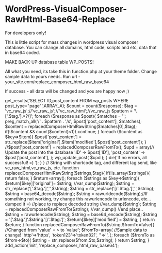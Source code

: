 # WordPress-VisualComposer-RawHtml-Base64-Replace

For developers only!

This is little script for mass changes in wordpress visual composer database. 
You can change all domains, html code, scripts and etc, data that in base64 coded.

MAKE BACK-UP database table WP_POSTS!

All what you need, its take this in function.php at your theme folder.
Change sample data to yours needs.
Run url - your_site.com/replace_composer_html_raw_base64

If success - all data will be changed and you are happy now ;)


<?php
function replace_composer_html_raw_base64(){

    if($_SERVER['REQUEST_URI'] == '/replace_composer_html_raw_base64'){
        global $wpdb;
        ini_set('error_reporting', E_ALL);
        ini_set('display_errors', 1);
        ini_set('display_startup_errors', 1);

        $response = $wpdb->get_results('SELECT ID,post_content FROM wp_posts WHERE post_type="page"',ARRAY_A);
        $count = count($response);
        $tag = 'vc_raw_js';//'vc_raw_js';//'vc_raw_html';//vc_raw_js
        $pattern = '\['.$tag.'].*?\]';
        foreach ($response as $post){

            $matches = '';
            preg_match_all('/' . $pattern . '/s', $post['post_content'], $matches);
            $content = replacedComposerHtmlRawString($matches[0],$tag);

            if(!$content && count($content)<1){
                continue;
            }

            foreach ($content as $key=>$item){
                $post['post_content'] = str_replace($item['original'],$item['modified'],$post['post_content']);
            }

            //$post['post_content'] = replacedComposerRawFromTo();

            $upd = array(// Update the post into the database
                'ID'           => $post['ID'],
                'post_content' => $post['post_content'],
            );
            wp_update_post( $upd );
        }

        die('If no errors, all successful! =)  ');
    }
}
// String with shortcode tag, and different tag send, like vc_raw_html,vc_raw_js, etc.
function replacedComposerHtmlRawString($strings,$tag){
    if(!is_array($strings)){
        return false;
    }
    $return=array();
    foreach ($strings as $key=>$string){
        $return[$key]['original']= $string;
        //var_dump($string);
        $string = str_replace('['.$tag.']','',$string);
        $string = str_replace('[/'.$tag.']','',$string);
        $string = base64_decode($string);
        $string = rawurldecode($string);//If something not working, try change this rawurlencode to urlencode, etc... dumped it =)
        //place to replace decoded string
        //var_dump($string);
        $string = replacedComposerRawFromTo($string);
        //var_dump()
        //end place..
        $string = rawurlencode($string);
        $string = base64_encode($string);
        $string = '['.$tag.']'.$string.'[/'.$tag.']';
        $return[$key]['modified'] = $string;
    }

    return $return;
}

function replacedComposerRawFromTo($string,$fromTo=false){
    //Changed from 'value' = > to 'value';
    $fromTo=array(
    //Sample data to change!
        'http'=>'https',
        'token123'=>'token321',
        '<script>Hello World</script>'=>'<script>HI WORLD</script>',

    );

    foreach ($fromTo as $from=>$to){
        $string = str_replace($from,$to,$string);
    }

    return $string;
}

add_action('init', 'replace_composer_html_raw_base64');


